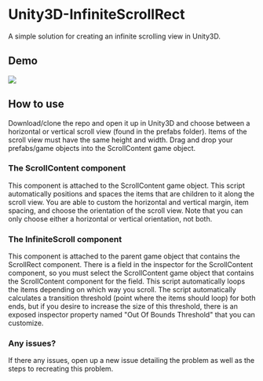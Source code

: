 # Unity3D-InfiniteScrollRect

A simple solution for creating an infinite scrolling view in Unity3D.

## Demo
![](https://i.imgur.com/kEiAX7q.gif)

## How to use
Download/clone the repo and open it up in Unity3D and choose between a horizontal or vertical scroll view (found in the prefabs folder). Items of the scroll view must have the same height and width. Drag and drop your prefabs/game objects into the ScrollContent game object.

### The ScrollContent component
This component is attached to the ScrollContent game object. This script automatically positions and spaces the items that are children to it along the scroll view. You are able to custom the horizontal and vertical margin, item spacing, and choose the orientation of the scroll view. Note that you can only choose either a horizontal or vertical orientation, not both.

### The InfiniteScroll component
This component is attached to the parent game object that contains the ScrollRect component. There is a field in the inspector for the ScrollContent component, so you must select the ScrollContent game object that contains the ScrollContent component for the field. This script automatically loops the items depending on which way you scroll. The script automatically calculates a transition threshold (point where the items should loop) for both ends, but if you desire to increase the size of this threshold, there is an exposed inspector property named "Out Of Bounds Threshold" that you can customize.

### Any issues?
If there any issues, open up a new issue detailing the problem as well as the steps to recreating this problem.
